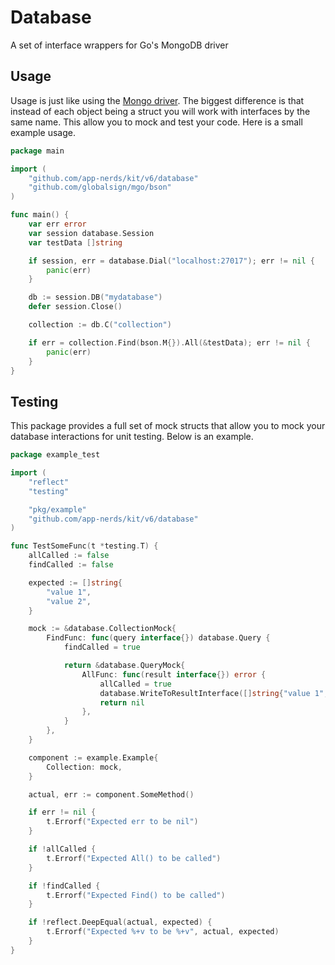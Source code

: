 # Database

A set of interface wrappers for Go's MongoDB driver

## Usage

Usage is just like using the [Mongo driver](https://github.com/globalsign/mgo). The biggest
difference is that instead of each object being a struct you will work with interfaces
by the same name. This allow you to mock and test your code. Here is a small example
usage.

```go
package main

import (
	"github.com/app-nerds/kit/v6/database"
	"github.com/globalsign/mgo/bson"
)

func main() {
	var err error
	var session database.Session
	var testData []string

	if session, err = database.Dial("localhost:27017"); err != nil {
		panic(err)
	}

	db := session.DB("mydatabase")
	defer session.Close()

	collection := db.C("collection")

	if err = collection.Find(bson.M{}).All(&testData); err != nil {
		panic(err)
	}
}
```

## Testing

This package provides a full set of mock structs that allow you to mock
your database interactions for unit testing. Below is an example.

```go
package example_test

import (
	"reflect"
	"testing"

	"pkg/example"
	"github.com/app-nerds/kit/v6/database"
)

func TestSomeFunc(t *testing.T) {
	allCalled := false
	findCalled := false

	expected := []string{
		"value 1",
		"value 2",
	}

	mock := &database.CollectionMock{
		FindFunc: func(query interface{}) database.Query {
			findCalled = true

			return &database.QueryMock{
				AllFunc: func(result interface{}) error {
					allCalled = true
					database.WriteToResultInterface([]string{"value 1", "value 2"})
					return nil
				},
			}
		},
	}

	component := example.Example{
		Collection: mock,
	}

	actual, err := component.SomeMethod()

	if err != nil {
		t.Errorf("Expected err to be nil")
	}

	if !allCalled {
		t.Errorf("Expected All() to be called")
	}

	if !findCalled {
		t.Errorf("Expected Find() to be called")
	}

	if !reflect.DeepEqual(actual, expected) {
		t.Errorf("Expected %+v to be %+v", actual, expected)
	}
}
```

